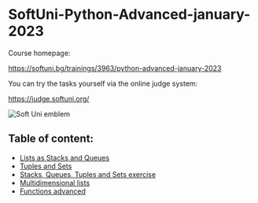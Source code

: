 # SoftUni-Python-Advanced-january-2023

Course homepage:

https://softuni.bg/trainings/3963/python-advanced-january-2023

You can try the tasks yourself via the online judge system: 

https://judge.softuni.org/

![Soft Uni emblem](https://user-images.githubusercontent.com/122516587/212410967-a4c99491-17b3-4298-9205-6cbfb391cba4.png)

## Table of content:

- [Lists as Stacks and Queues](https://github.com/Moramarth/SoftUni-Python-Advanced-january-2023/tree/main/lists_as_stacks_and_queues)
- [Tuples and Sets](https://github.com/Moramarth/SoftUni-Python-Advanced-january-2023/tree/main/tuples_and_sets)
- [Stacks, Queues, Tuples and Sets exercise](https://github.com/Moramarth/SoftUni-Python-Advanced-january-2023/tree/main/stacks_queues_tuples_and_sets_exercise)
- [Multidimensional lists](https://github.com/Moramarth/SoftUni-Python-Advanced-january-2023/tree/main/multidimensional_lists)
- [Functions advanced](https://github.com/Moramarth/SoftUni-Python-Advanced-january-2023/tree/main/functions_advanced)

